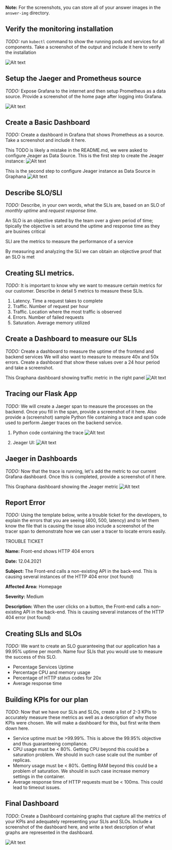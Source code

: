 **Note:** For the screenshots, you can store all of your answer images in the `answer-img` directory.

## Verify the monitoring installation

*TODO:* run `kubectl` command to show the running pods and services for all components. Take a screenshot of the output and include it here to verify the installation

![Alt text](./../screenshots/kubectl_output.png "kubectl screenshot")

## Setup the Jaeger and Prometheus source
*TODO:* Expose Grafana to the internet and then setup Prometheus as a data source. Provide a screenshot of the home page after logging into Grafana.

![Alt text](./../screenshots/grafana_home.png "grafana home screenshot")

## Create a Basic Dashboard
*TODO:* Create a dashboard in Grafana that shows Prometheus as a source. Take a screenshot and include it here.

This TODO is likely a mistake in the README.md, we were asked to configure Jeager as Data Source. This is the first step to create the Jeager instance:
![Alt text](./../screenshots/grafana_jeager1.png "grafana jeager screenshot 1")

This is the second step to configure Jeager instance as Data Source in Graphana
![Alt text](./../screenshots/grafana_jeager2.png "grafana jeager screenshot 2")

## Describe SLO/SLI
*TODO:* Describe, in your own words, what the SLIs are, based on an SLO of *monthly uptime* and *request response time*.

An SLO is an objective stated by the team over a given period of time; tipically the objective is set around the uptime and response time as they are busines critical

SLI are the metrics to measure the performance of a service

By measuring and analyzing the SLI we can obtain an objective proof that an SLO is met

## Creating SLI metrics.
*TODO:* It is important to know why we want to measure certain metrics for our customer. Describe in detail 5 metrics to measure these SLIs. 

1. Latency. Time a request takes to complete
2. Traffic. Number of request per hour
3. Traffic. Location where the most traffic is observed
4. Errors. Number of failed requests
5. Saturation. Average memory utilized

## Create a Dashboard to measure our SLIs
*TODO:* Create a dashboard to measure the uptime of the frontend and backend services We will also want to measure to measure 40x and 50x errors. Create a dashboard that show these values over a 24 hour period and take a screenshot.

This Graphana dashboard showing traffic metric in the right panel
![Alt text](./../screenshots/grafana_jeager3.png "grafana jeager screenshot 3")


## Tracing our Flask App
*TODO:*  We will create a Jaeger span to measure the processes on the backend. Once you fill in the span, provide a screenshot of it here. Also provide a (screenshot) sample Python file containing a trace and span code used to perform Jaeger traces on the backend service.

1. Python code containing the trace
![Alt text](./../screenshots/jeager1.png "jeager screenshot 1")   

2. Jeager UI:
![Alt text](./../screenshots/jeager2.png "jeager screenshot 2")

## Jaeger in Dashboards
*TODO:* Now that the trace is running, let's add the metric to our current Grafana dashboard. Once this is completed, provide a screenshot of it here.

This Graphana dashboard showing the Jeager metric
![Alt text](./../screenshots/grafana_jeager3.png "grafana jeager screenshot 3")

## Report Error
*TODO:* Using the template below, write a trouble ticket for the developers, to explain the errors that you are seeing (400, 500, latency) and to let them know the file that is causing the issue also include a screenshot of the tracer span to demonstrate how we can user a tracer to locate errors easily.

TROUBLE TICKET

**Name:** Front-end shows HTTP 404 errors

**Date:** 12.04.2021

**Subject:** The Front-end calls a non-existing API in the back-end. This is causing several instances of the HTTP 404 error (not found)

**Affected Area:** Homepage

**Severity:** Medium

**Description:** When the user clicks on a button, the Front-end calls a non-existing API in the back-end. This is causing several instances of the HTTP 404 error (not found)

## Creating SLIs and SLOs
*TODO:* We want to create an SLO guaranteeing that our application has a 99.95% uptime per month. Name four SLIs that you would use to measure the success of this SLO.

- Percentage Services Uptime
- Percentage CPU and memory usage
- Percentage of HTTP status codes for 20x
- Average response time

## Building KPIs for our plan
*TODO*: Now that we have our SLIs and SLOs, create a list of 2-3 KPIs to accurately measure these metrics as well as a description of why those KPIs were chosen. We will make a dashboard for this, but first write them down here.

- Service uptime must be >99.99%. This is above the 99.95% objective and thus guaranteeing compliance.
- CPU usage must be < 80%. Getting CPU beyond this could be a saturation problem. We should in such case scale out the number of replicas.
- Memory usage must be < 80%. Getting RAM beyond this could be a problem of saturation. We should in such case increase memory settings in the container.
- Average response time of HTTP requests must be < 100ms. This could lead to timeout issues.

## Final Dashboard
*TODO*: Create a Dashboard containing graphs that capture all the metrics of your KPIs and adequately representing your SLIs and SLOs. Include a screenshot of the dashboard here, and write a text description of what graphs are represented in the dashboard.  


![Alt text](./../screenshots/grafana_jeager3.png "grafana jeager screenshot 3")